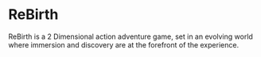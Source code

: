 # ReBirth
ReBirth is a 2 Dimensional action adventure game, set in an evolving world where immersion and discovery are at the forefront of the experience.
